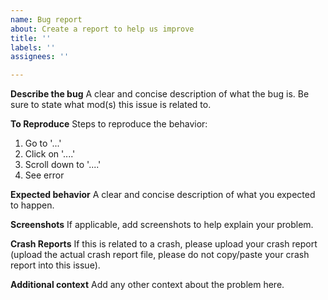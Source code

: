 ```yaml
---
name: Bug report
about: Create a report to help us improve
title: ''
labels: ''
assignees: ''

---
```


**Describe the bug**
A clear and concise description of what the bug is. Be sure to state what mod(s) this issue is related to.

**To Reproduce**
Steps to reproduce the behavior:
1. Go to '...'
2. Click on '....'
3. Scroll down to '....'
4. See error

**Expected behavior**
A clear and concise description of what you expected to happen.

**Screenshots**
If applicable, add screenshots to help explain your problem.

**Crash Reports**
If this is related to a crash, please upload your crash report (upload the actual crash report file, please do not copy/paste your crash report into this issue).

**Additional context**
Add any other context about the problem here.
